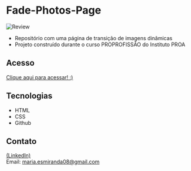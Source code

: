 # Fade-Photos-Page
![Review](https://github.com/MaduSales/Fade-Photos-Page/assets/166547195/ca848f8a-28d6-43e4-97a7-795d537e2c42)

- Repositório com uma página de transição de imagens dinâmicas
- Projeto construído durante o curso PROPROFISSÃO do Instituto PROA

## Acesso
 [Clique aqui para acessar! :)](https://madusales.github.io/Transition-Photos-Page/)

## Tecnologias

- HTML
- CSS
- Github

## Contato
[(LinkedIn)](www.linkedin.com/in/maria-eduarda-de-sales-78a04221b)
<br>
Email: maria.esmiranda08@gmail.com

